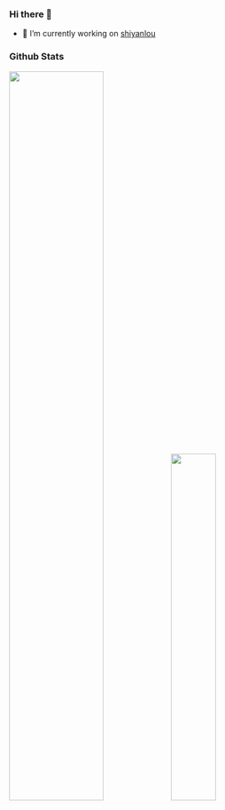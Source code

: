 ### Hi there 👋

- 🔭 I’m currently working on [shiyanlou](shiyanlou.com)



### Github Stats

<a href="https://github.com/c1ay"><img src="https://github-readme-stats.vercel.app/api?username=c1ay&show_icons=true&layout=compact&count_private=true&hide_title=true&theme=default" style="width: 58%; max-width: 58%; min-width: 58%;"><img src="https://github-readme-stats.vercel.app/api/top-langs/?username=c1ay&layout=compact&count_private=true&theme=default" style="width: 40%; max-width: 40%; min-width: 40%;"></a>
<!--
**c1ay/c1ay** is a ✨ _special_ ✨ repository because its `README.md` (this file) appears on your GitHub profile.

Here are some ideas to get you started:

- 🔭 I’m currently working on ...
- 🌱 I’m currently learning ...
- 👯 I’m looking to collaborate on ...
- 🤔 I’m looking for help with ...
- 💬 Ask me about ...
- 📫 How to reach me: ...
- 😄 Pronouns: ...
- ⚡ Fun fact: ...
-->
